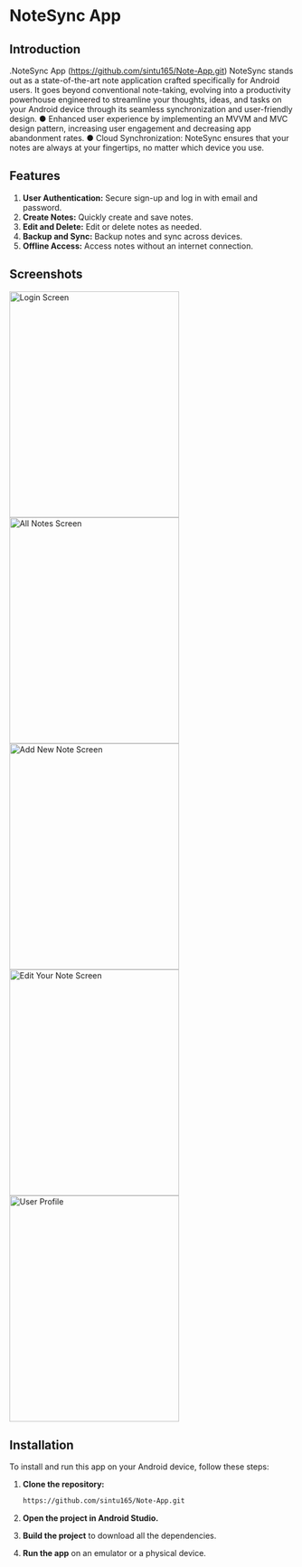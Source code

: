 # NoteSync App
## Introduction 
.NoteSync App (https://github.com/sintu165/Note-App.git)
NoteSync stands out as a state-of-the-art note application crafted specifically for Android users. It
goes beyond conventional note-taking, evolving into a productivity powerhouse engineered to
streamline your thoughts, ideas, and tasks on your Android device through its seamless
synchronization and user-friendly design.
● Enhanced user experience by implementing an MVVM and MVC design pattern, increasing
user engagement and decreasing app abandonment rates.
● Cloud Synchronization: NoteSync ensures that your notes are always at your fingertips,
no matter which device you use.

## Features
1. **User Authentication:** Secure sign-up and log in with email and password.
2. **Create Notes:** Quickly create and save notes.
3. **Edit and Delete:** Edit or delete notes as needed.
4. **Backup and Sync:** Backup notes and sync across devices.
5. **Offline Access:** Access notes without an internet connection.

## Screenshots
<img src="https://github.com/sintu165/Note-App/assets/107928707/5fd7101c-ac5f-4c32-9bbe-e0881bbd8155" alt="Login Screen" width="300" height ="400">
<img src="https://github.com/sintu165/Note-App/assets/107928707/0ad80e82-b2f2-401d-85f7-c307536bc733" alt="All Notes Screen" width="300" height ="400">
<img src="https://github.com/sintu165/Note-App/assets/107928707/339cb097-2f3a-4444-855d-c9741b7a2a19" alt="Add New Note Screen" width="300" height ="400">
<img src="https://github.com/sintu165/Note-App/assets/107928707/06ac56ea-8961-4f3b-86ac-b2c3bd2aba7a" alt="Edit Your Note Screen" width="300" height ="400">
<img src="https://github.com/sintu165/Note-App/assets/107928707/516b3fc9-6995-4e7d-866f-60498e159286" alt="User Profile" width="300" height ="400">

## Installation
To install and run this app on your Android device, follow these steps:

1. **Clone the repository:**
    ```bash
    https://github.com/sintu165/Note-App.git
    ```

2. **Open the project in Android Studio.**

3. **Build the project** to download all the dependencies.

4. **Run the app** on an emulator or a physical device.









